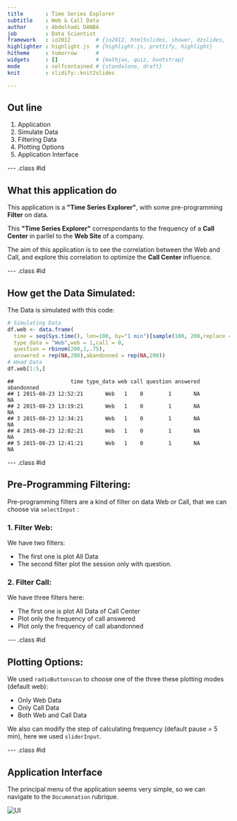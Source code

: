 ```yaml
---
title       : Time Series Explorer
subtitle    : Web & Call Data
author      : Abdelhadi DANBA
job         : Data Scientist
framework   : io2012        # {io2012, html5slides, shower, dzslides, ...}
highlighter : highlight.js  # {highlight.js, prettify, highlight}
hitheme     : tomorrow      # 
widgets     : []            # {mathjax, quiz, bootstrap}
mode        : selfcontained # {standalone, draft}
knit        : slidify::knit2slides

---
```



## Out line

1. Application
2. Simulate Data
3. Filtering Data
4. Plotting Options
5. Application Interface

--- .class #id 

## What this application do
  
This application is a **"Time Series Explorer"**, with some pre-programming **Filter** on data.

This **"Time Series Explorer"** correspondants to the frequency of a **Call Center** in parllel to the **Web Site** of a company.

The aim of this application is to see the correlation between the Web and Call, and explore this correlation to optimize the **Call Center** influence.


--- .class #id 

## How get the Data Simulated: 

The Data is simulated with this code:
  

```r
# Simulating Data
df.web <- data.frame(
  time = seq(Sys.time(), len=100, by="1 min")[sample(100, 200,replace = TRUE)],
  type_data = "Web",web = 1,call = 0,
  question = rbinom(200,1,.75),
  answered = rep(NA,200),abandonned = rep(NA,200))
# Head Data
df.web[1:5,]
```

```
##                  time type_data web call question answered abandonned
## 1 2015-08-23 12:52:21       Web   1    0        1       NA         NA
## 2 2015-08-23 13:19:21       Web   1    0        1       NA         NA
## 3 2015-08-23 12:34:21       Web   1    0        1       NA         NA
## 4 2015-08-23 12:02:21       Web   1    0        1       NA         NA
## 5 2015-08-23 12:41:21       Web   1    0        1       NA         NA
```


--- .class #id 

## Pre-Programming Filtering:

Pre-programming filters are a kind of filter on data Web or Call, that we can choose via `selectInput` :

### 1. Filter Web:
We have two filters:
* The first one is plot All Data
* The second filter plot the session only with question.

### 2. Filter Call:
We have three filters here:
* The first one is plot All Data of Call Center
* Plot only the frequency of call answered
* Plot only the frequency of call abandonned

--- .class #id 
## Plotting Options:

We used `radioButtonscan` to choose one of the three these plotting modes (default web):
  
* Only Web Data
* Only Call Data
* Both Web and Call Data

We also can modify the step of calculating frequency (default pause = 5 min), here we used `sliderInput`.


--- .class #id 

## Application Interface 

The principal menu of the application seems very simple, so we can navigate to the `Documenation` rubrique.

![UI](../apppres/assets/img/interface_application.jpg)


